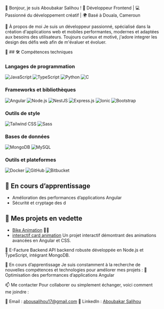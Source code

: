 👋 Bonjour, je suis Aboubakar Salihou !
🎯 Développeur Frontend | 💻 Passionné du développement créatif | 🌍 Basé à Douala, Cameroun

🚀 À propos de moi
Je suis un développeur passionné, spécialisé dans la création d'applications web et mobiles performantes, modernes et adaptées aux besoins des utilisateurs. Toujours curieux et motivé, j'adore integrer les design des défis web afin de m'évaluer et évoluer.

🔧 ## 🛠️ Compétences techniques

### **Langages de programmation**
![JavaScript](https://img.shields.io/badge/JavaScript-F7DF1E?logo=simpleicons-javascript&logoColor=black&style=for-the-badge)
![TypeScript](https://img.shields.io/badge/TypeScript-3178C6?logo=simpleicons-typescript&logoColor=white&style=for-the-badge)
![Python](https://img.shields.io/badge/Python-3776AB?logo=simpleicons-python&logoColor=white&style=for-the-badge)
![C](https://img.shields.io/badge/C-A8B9CC?logo=simpleicons-c&logoColor=white&style=for-the-badge)

### **Frameworks et bibliothèques**
![Angular](https://img.shields.io/badge/Angular-DD0031?logo=simpleicons-angular&logoColor=white&style=for-the-badge)
![Node.js](https://img.shields.io/badge/Node.js-339933?logo=simpleicons-nodedotjs&logoColor=white&style=for-the-badge)
![NestJS](https://img.shields.io/badge/NestJS-E0234E?logo=simpleicons-nestjs&logoColor=white&style=for-the-badge)
![Express.js](https://img.shields.io/badge/Express.js-000000?logo=simpleicons-express&logoColor=white&style=for-the-badge)
![Ionic](https://img.shields.io/badge/Ionic-3880FF?logo=simpleicons-ionic&logoColor=white&style=for-the-badge)
![Bootstrap](https://img.shields.io/badge/Bootstrap-7952B3?logo=simpleicons-bootstrap&logoColor=white&style=for-the-badge)

### **Outils de style**
![Tailwind CSS](https://img.shields.io/badge/TailwindCSS-06B6D4?logo=simpleicons-tailwindcss&logoColor=white&style=for-the-badge)
![Sass](https://img.shields.io/badge/Sass-CC6699?logo=simpleicons-sass&logoColor=white&style=for-the-badge)

### **Bases de données**
![MongoDB](https://img.shields.io/badge/MongoDB-47A248?logo=simpleicons-mongodb&logoColor=white&style=for-the-badge)
![MySQL](https://img.shields.io/badge/MySQL-4479A1?logo=simpleicons-mysql&logoColor=white&style=for-the-badge)

### **Outils et plateformes**
![Docker](https://img.shields.io/badge/Docker-2496ED?logo=simpleicons-docker&logoColor=white&style=for-the-badge)
![GitHub](https://img.shields.io/badge/GitHub-181717?logo=simpleicons-github&logoColor=white&style=for-the-badge)
![Bitbucket](https://img.shields.io/badge/Bitbucket-0052CC?logo=simpleicons-bitbucket&logoColor=white&style=for-the-badge)

## 🌱 En cours d’apprentissage
- Amélioration des performances d’applications Angular
- Sécurité et cryptage des d
## 🌟 Mes projets en vedette
- [Bike Animation]([https://github.com/aboubakar-salihou/bike-animation](https://github.com/salihou001/bike-animation)) 🚴‍♂️
- [interactif card animation]([https://github.com/aboubakar-salihou/e-facture-backend](https://github.com/salihou001/interactif-card-animation))
Un projet interactif démontrant des animations avancées en Angular et CSS.

💼 E-Facture Backend
API backend robuste développée en Node.js et TypeScript, intégrant MongoDB.

🌱 En cours d’apprentissage
Je suis constamment à la recherche de nouvelles compétences et technologies pour améliorer mes projets :
🔧 Optimisation des performances d’applications Angular

📫 Me contacter
Pour collaborer ou simplement échanger, voici comment me joindre :

📧 Email : abousalihou17@gmail.com
🔗 LinkedIn : [Aboubakar Salihou](https://www.linkedin.com/in/aboubakar-salihou-7b2a22270/)
